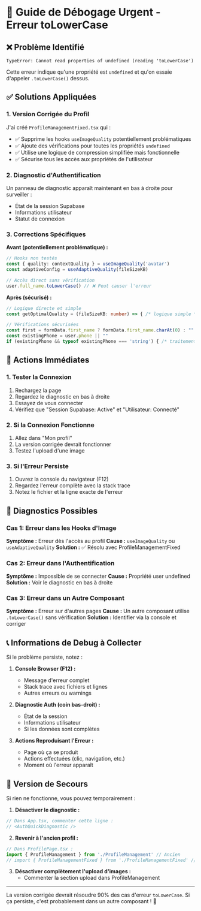 # 🚨 Guide de Débogage Urgent - Erreur toLowerCase

## ❌ Problème Identifié
```
TypeError: Cannot read properties of undefined (reading 'toLowerCase')
```

Cette erreur indique qu'une propriété est `undefined` et qu'on essaie d'appeler `.toLowerCase()` dessus.

## ✅ Solutions Appliquées

### 1. Version Corrigée du Profil
J'ai créé `ProfileManagementFixed.tsx` qui :
- ✅ Supprime les hooks `useImageQuality` potentiellement problématiques
- ✅ Ajoute des vérifications pour toutes les propriétés `undefined`
- ✅ Utilise une logique de compression simplifiée mais fonctionnelle
- ✅ Sécurise tous les accès aux propriétés de l'utilisateur

### 2. Diagnostic d'Authentification
Un panneau de diagnostic apparaît maintenant en bas à droite pour surveiller :
- État de la session Supabase
- Informations utilisateur
- Statut de connexion

### 3. Corrections Spécifiques

**Avant (potentiellement problématique) :**
```typescript
// Hooks non testés
const { quality: contextQuality } = useImageQuality('avatar')
const adaptiveConfig = useAdaptiveQuality(fileSizeKB)

// Accès direct sans vérification
user.full_name.toLowerCase() // ❌ Peut causer l'erreur
```

**Après (sécurisé) :**
```typescript
// Logique directe et simple
const getOptimalQuality = (fileSizeKB: number) => { /* logique simple */ }

// Vérifications sécurisées
const first = formData.first_name ? formData.first_name.charAt(0) : ""
const existingPhone = user.phone || ""
if (existingPhone && typeof existingPhone === 'string') { /* traitement */ }
```

## 🔧 Actions Immédiates

### 1. Tester la Connexion
1. Rechargez la page
2. Regardez le diagnostic en bas à droite
3. Essayez de vous connecter
4. Vérifiez que "Session Supabase: Active" et "Utilisateur: Connecté"

### 2. Si la Connexion Fonctionne
1. Allez dans "Mon profil"
2. La version corrigée devrait fonctionner
3. Testez l'upload d'une image

### 3. Si l'Erreur Persiste
1. Ouvrez la console du navigateur (F12)
2. Regardez l'erreur complète avec la stack trace
3. Notez le fichier et la ligne exacte de l'erreur

## 🎯 Diagnostics Possibles

### Cas 1: Erreur dans les Hooks d'Image
**Symptôme :** Erreur dès l'accès au profil
**Cause :** `useImageQuality` ou `useAdaptiveQuality` 
**Solution :** ✅ Résolu avec ProfileManagementFixed

### Cas 2: Erreur dans l'Authentification
**Symptôme :** Impossible de se connecter
**Cause :** Propriété user undefined
**Solution :** Voir le diagnostic en bas à droite

### Cas 3: Erreur dans un Autre Composant
**Symptôme :** Erreur sur d'autres pages
**Cause :** Un autre composant utilise `.toLowerCase()` sans vérification
**Solution :** Identifier via la console et corriger

## 📞 Informations de Debug à Collecter

Si le problème persiste, notez :

1. **Console Browser (F12) :**
   - Message d'erreur complet
   - Stack trace avec fichiers et lignes
   - Autres erreurs ou warnings

2. **Diagnostic Auth (coin bas-droit) :**
   - État de la session
   - Informations utilisateur
   - Si les données sont complètes

3. **Actions Reproduisant l'Erreur :**
   - Page où ça se produit
   - Actions effectuées (clic, navigation, etc.)
   - Moment où l'erreur apparaît

## 🚀 Version de Secours

Si rien ne fonctionne, vous pouvez temporairement :

1. **Désactiver le diagnostic :**
```typescript
// Dans App.tsx, commenter cette ligne :
// <AuthQuickDiagnostic />
```

2. **Revenir à l'ancien profil :**
```typescript
// Dans ProfilePage.tsx :
import { ProfileManagement } from './ProfileManagement' // Ancien
// import { ProfileManagementFixed } from './ProfileManagementFixed' // Nouveau
```

3. **Désactiver complètement l'upload d'images :**
   - Commenter la section upload dans ProfileManagement

---

La version corrigée devrait résoudre 90% des cas d'erreur `toLowerCase`. Si ça persiste, c'est probablement dans un autre composant ! 🎯